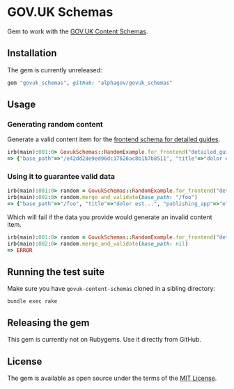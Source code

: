 # GOV.UK Schemas

Gem to work with the [GOV.UK Content Schemas](https://github.com/alphagov/govuk-content-schemas).

## Installation

The gem is currently unreleased:

```ruby
gem "govuk_schemas", github: "alphagov/govuk_schemas"
```

## Usage

### Generating random content


Generate a valid content item for the [frontend schema for detailed guides](...).

```ruby
irb(main):001:0> GovukSchemas::RandomExample.for_frontend("detailed_guide").payload
=> {"base_path"=>"/e42dd28e9ed96dc17626ac8b1b7b8511", "title"=>"dolor est...", "publishing_app"=>"elit"...}
```

### Using it to guarantee valid data

```ruby
irb(main):001:0> random = GovukSchemas::RandomExample.for_frontend("detailed_guide")
irb(main):002:0> random.merge_and_validate(base_path: "/foo")
=> {"base_path"=>"/foo", "title"=>"dolor est...", "publishing_app"=>"elit"...}
```

Which will fail if the data you provide would generate an invalid content item.

```ruby
irb(main):001:0> random = GovukSchemas::RandomExample.for_frontend("detailed_guide")
irb(main):002:0> random.merge_and_validate(base_path: nil)
=> ERROR
```

## Running the test suite

Make sure you have `govuk-content-schemas` cloned in a sibling directory:

```
bundle exec rake
```

## Releasing the gem

This gem is currently not on Rubygems. Use it directly from GitHub.

## License

The gem is available as open source under the terms of the [MIT License](http://opensource.org/licenses/MIT).
